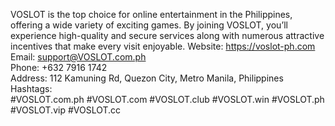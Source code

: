 VOSLOT is the top choice for online entertainment in the Philippines, offering a wide variety of exciting games. By joining VOSLOT, you’ll experience high-quality and secure services along with numerous attractive incentives that make every visit enjoyable.
Website:  https://voslot-ph.com
Email: support@VOSLOT.com.ph  
Phone: +632 7916 1742  
Address: 112 Kamuning Rd, Quezon City, Metro Manila, Philippines  
Hashtags:  
#VOSLOT.com.ph #VOSLOT.com #VOSLOT.club #VOSLOT.win #VOSLOT.ph #VOSLOT.vip #VOSLOT.cc
